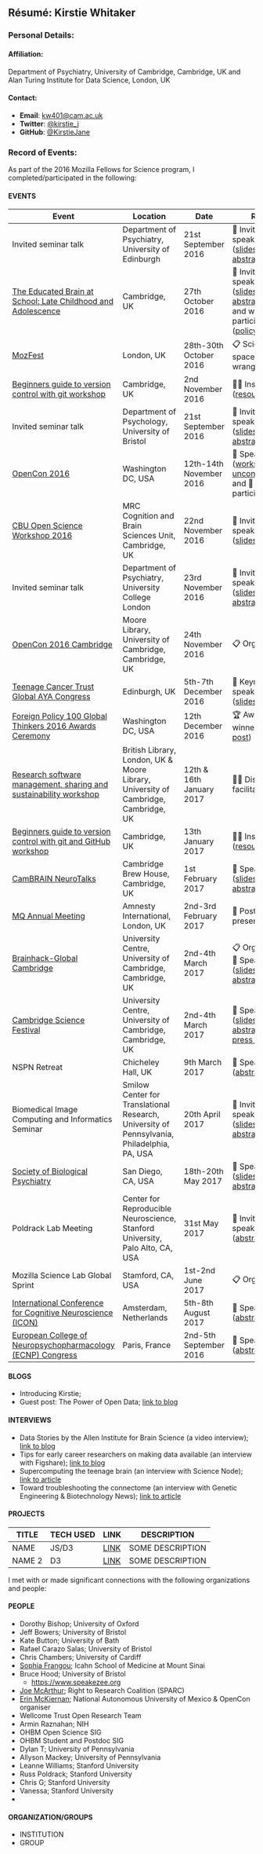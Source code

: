 ## Résumé: Kirstie Whitaker

### Personal Details:

#### Affiliation:
Department of Psychiatry, University of Cambridge, Cambridge, UK and Alan Turing Institute for Data Science, London, UK

#### Contact:
* **Email**: [kw401@cam.ac.uk](mailto:kw401@cam.ac.uk)
* **Twitter**: [@kirstie_j](https://twitter.com/kirstie_j)
* **GitHub**: [@KirstieJane](https://github.com/KirstieJane)

### Record of Events:

As part of the 2016 Mozilla Fellows for Science program, I completed/participated in the following:

#### EVENTS

Event | Location | Date | Role | Invited by
----- | -------- | ---- | ------ | ---------
Invited seminar talk | Department of Psychiatry, University of Edinburgh | 21st September 2016 | :loudspeaker: Invited speaker ([slides](https://dx.doi.org/10.6084/m9.figshare.3843405.v3), [abstract/bio](https://github.com/WhitakerLab/WhitakerLabProjectManagement/blob/2b9d52e898549dc43f85b2f93e21dc4c8e22cdde/Kirstie-Whitaker/abstracts_bios_2016.md#invited-talk-in-edinburgh)) | Sue Fletcher-Watson
[The Educated Brain at School: Late Childhood and Adolescence](http://www.languagesciences.cam.ac.uk/events/the-educated-brain-late-childhood-and-adolescence) | Cambridge, UK | 27th October 2016 | :loudspeaker: Invited speaker ([slides](https://doi.org/10.6084/m9.figshare.4087509.v1), [abstract/bio](https://github.com/WhitakerLab/WhitakerLabProjectManagement/blob/2b9d52e898549dc43f85b2f93e21dc4c8e22cdde/Kirstie-Whitaker/abstracts_bios_2016.md#educated-brain-seminar)) and workshop participant ([policy brief](http://www.publicpolicy.cam.ac.uk/news/educated-brain)) | [Dr Michelle Ellefson](http://www.languagesciences.cam.ac.uk/directory/mre33@cam.ac.uk), Jane Walsh, Dervila Glynn & Charlotte Sausman
[MozFest](https://mozillafestival.org/) | London, UK | 28th-30th October 2016 | :clipboard: Science space wrangler |
[Beginners guide to version control with git workshop](https://training.csx.cam.ac.uk/bioinformatics/event/1878054) | Cambridge, UK | 2nd November 2016 | 👩‍🏫 Instructor ([resources](https://kirstiejane.github.io/friendly-github-intro/)) |
Invited seminar talk | Department of Psychology, University of Bristol | 21st September 2016 | :loudspeaker: Invited speaker ([slides](https://dx.doi.org/10.6084/m9.figshare.3843405.v7), [abstract/bio](https://github.com/WhitakerLab/WhitakerLabProjectManagement/blob/2b9d52e898549dc43f85b2f93e21dc4c8e22cdde/Kirstie-Whitaker/abstracts_bios_2016.md#invited-talk-in-bristol)) | [Susanne Quadflieg](http://www.bris.ac.uk/expsych/people/susanne-quadflieg/index.html)
[OpenCon 2016](http://www.opencon2016.org/kirstiejane/opencon_2016_cambridge) | Washington DC, USA | 12th-14th November 2016 | :loudspeaker: Speaker ([workshop](http://sched.co/8tB1), [unconference](http://sched.co/8ss7)) and :raising_hand: participant | [Joe McArthur](https://sparcopen.org/people/joseph-mcarthur/)
[CBU Open Science Workshop 2016](http://www.mrc-cbu.cam.ac.uk/openscience2016/) | MRC Cognition and Brain Sciences Unit, Cambridge, UK | 22nd November 2016 | :loudspeaker: Invited speaker  ([slides](https://dx.doi.org/10.6084/m9.figshare.4244996.v1)) | [Rogier Kievit](http://rogierkievit.com/)
Invited seminar talk | Department of Psychiatry, University College London | 23rd November 2016 | :loudspeaker: Invited speaker ([slides](https://doi.org/10.6084/m9.figshare.3843405.v7), [abstract/bio](https://github.com/WhitakerLab/WhitakerLabProjectManagement/blob/2b9d52e898549dc43f85b2f93e21dc4c8e22cdde/Kirstie-Whitaker/abstracts_bios_2016.md#invited-talk-in-london)) | [James Kirkbride](http://www.psylife.eu/about/team/jameskirkbride/)
[OpenCon 2016 Cambridge](http://www.opencon2016.org/kirstiejane/opencon_2016_cambridge) | Moore Library, University of Cambridge, Cambridge, UK | 24th November 2016 | :clipboard: Organizer |
[Teenage Cancer Trust Global AYA Congress](https://www.teenagecancertrust.org/about-us/what-we-do/professional-leadership/international-conference) | Edinburgh, UK | 5th-7th December 2016 | :loudspeaker: Keynote speaker  ([slides](https://doi.org/10.6084/m9.figshare.4288151.v4)) |
[Foreign Policy 100 Global Thinkers 2016 Awards Ceremony](https://gt.foreignpolicy.com/2016/profile/petra-vertes-and-kirstie-whitaker) | Washington DC, USA | 12th December 2016 | :trophy: Award winner ([blog post](https://kirstiewhitaker.com/2017/01/05/foreign-policys-100-global-thinkers-2016/)) |
[Research software management, sharing and sustainability workshop](http://www.data.cam.ac.uk/research-software-management-sharing-and-sustainability-workshop) | British Library, London, UK & Moore Library, University of Cambridge, Cambridge, UK | 12th & 16th January 2017 | 👩‍🏫 Discussion facilitator |
[Beginners guide to version control with git and GitHub workshop](https://www.eventbrite.co.uk/e/beginners-guide-to-version-control-with-git-and-github-tickets-29485208051) | Cambridge, UK | 13th January 2017 | 👩‍🏫 Instructor ([resources](https://kirstiejane.github.io/friendly-github-intro/)) |
[CamBRAIN NeuroTalks](https://cambrainsociety.com/events-2/cambrain-events/) | Cambridge Brew House, Cambridge, UK | 1st February 2017 | :loudspeaker: Speaker ([slides](https://doi.org/10.6084/m9.figshare.4602232.v1), [abstract/bio](https://github.com/WhitakerLab/WhitakerLabProjectManagement/blob/2b9d52e898549dc43f85b2f93e21dc4c8e22cdde/Kirstie-Whitaker/abstracts_bios_2017.md#cambrain-neurotalks)) |
[MQ Annual Meeting](https://www.mqmentalhealth.org/news-blog/post/mental-health-science-meeting-2017) | Amnesty International, London, UK | 2nd-3rd February 2017 | :loudspeaker: Poster presenter |
[Brainhack-Global Cambridge](https://cambrainhack.github.io/) | University Centre, University of Cambridge, Cambridge, UK | 2nd-4th March 2017 | :clipboard: Organizer & :loudspeaker: Speaker ([slides](https://doi.org/10.6084/m9.figshare.4720996.v1), [abstract/bio](https://github.com/WhitakerLab/WhitakerLabProjectManagement/blob/2b9d52e898549dc43f85b2f93e21dc4c8e22cdde/Kirstie-Whitaker/abstracts_bios_2017.md#cambridge-brainhack-global)) |
[Cambridge Science Festival](https://cambrainhack.github.io/) | University Centre, University of Cambridge, Cambridge, UK | 2nd-4th March 2017 | :loudspeaker: Speaker ([slides](https://doi.org/10.6084/m9.figshare.4772347.v1), [abstract/bio](https://github.com/WhitakerLab/WhitakerLabProjectManagement/blob/2b9d52e898549dc43f85b2f93e21dc4c8e22cdde/Kirstie-Whitaker/abstracts_bios_2017.md#cambridge-science-festival), [press release](https://www.sciencefestival.cam.ac.uk/news/cambridge-science-festival-lifts-lid-teenagers)) |
NSPN Retreat | Chicheley Hall, UK | 9th March 2017 | :loudspeaker: Speaker  ([abstract/bio](https://github.com/WhitakerLab/WhitakerLabProjectManagement/blob/2b9d52e898549dc43f85b2f93e21dc4c8e22cdde/Kirstie-Whitaker/abstracts_bios_2017.md#nspn-chicheley-hall)) |
Biomedical Image Computing and Informatics Seminar | Smilow Center for Translational Research, University of Pennsylvania, Philadelphia, PA, USA | 20th April 2017 | :loudspeaker: Invited speaker ([slides](https://doi.org/10.6084/m9.figshare.3843405), [abstract/bio](https://github.com/WhitakerLab/WhitakerLabProjectManagement/blob/2b9d52e898549dc43f85b2f93e21dc4c8e22cdde/Kirstie-Whitaker/abstracts_bios_2017.md#invited-talk-at-university-of-pennsylvania)) | [Allyson Mackey](http://www.allysonmackey.com/), [Ted Satterthwaite](http://www.satterthwaitelab.com/tds/)
[Society of Biological Psychiatry](https://sobp.societyconference.com/) | San Diego, CA, USA | 18th-20th May 2017 | :loudspeaker: Speaker ([slides](https://doi.org/10.6084/m9.figshare.5024930), [abstract/bio](https://github.com/WhitakerLab/WhitakerLabProjectManagement/blob/2b9d52e898549dc43f85b2f93e21dc4c8e22cdde/Kirstie-Whitaker/abstracts_bios_2017.md#society-of-biological-psychiatry)) | [Armin Raznahan](https://www.nimh.nih.gov/labs-at-nimh/principal-investigators/armin-raznahan.shtml)
Poldrack Lab Meeting | Center for Reproducible Neuroscience, Stanford University, Palo Alto, CA, USA | 31st May 2017 | :loudspeaker: Invited speaker ([abstract/bio](https://github.com/WhitakerLab/WhitakerLabProjectManagement/blob/2b9d52e898549dc43f85b2f93e21dc4c8e22cdde/Kirstie-Whitaker/abstracts_bios_2017.md#talk-at-poldrack-lab-meeting)) | [Russ Poldrack](https://poldracklab.stanford.edu/), [Chris Gorgolewski](https://plus.google.com/+ChrisFiloGorgolewski)
Mozilla Science Lab Global Sprint | Stamford, CA, USA | 1st-2nd June 2017 | :clipboard: Organizer |
[International Conference for Cognitive Neuroscience (ICON)](http://www.icon2017.org/) | Amsterdam, Netherlands | 5th-8th August 2017 | :loudspeaker: Speaker ([abstract/bio](https://github.com/WhitakerLab/WhitakerLabProjectManagement/blob/2b9d52e898549dc43f85b2f93e21dc4c8e22cdde/Kirstie-Whitaker/abstracts_bios_2017.md#international-conference-for-cognitive-neuroscience)) | [Dorothy Bishop](https://www.psy.ox.ac.uk/team/dorothy-bishop)
[European College of Neuropsychopharmacology (ECNP) Congress ](http://2017.ecnp.eu/) | Paris, France | 2nd-5th September 2016 | :loudspeaker: Speaker ([abstract/bio](https://github.com/WhitakerLab/WhitakerLabProjectManagement/blob/2b9d52e898549dc43f85b2f93e21dc4c8e22cdde/Kirstie-Whitaker/abstracts_bios_2017.md#european-college-of-neuropsychopharmacology-encp-congress)) | [Sophia Frangou](http://www.frangougroup.org/people/sophia-frangou/)

#### BLOGS
* Introducing Kirstie; []()
* Guest post: The Power of Open Data; [link to blog](http://www.ses.ac.uk/2016/08/31/guest-post-power-open-data/)

#### INTERVIEWS
* Data Stories by the Allen Institute for Brain Science (a video interview); [link to blog](https://www.alleninstitute.org/what-we-do/brain-science/news-press/articles/introducing-data-stories)
* Tips for early career researchers on making data available (an interview with Figshare); [link to blog](https://figshare.com/articles/Tips_for_early_career_researchers_on_making_data_available_Neuroscience/4263302)
* Supercomputing the teenage brain (an interview with Science Node); [link to article]( https://sciencenode.org/feature/supercomputing-the-teen-age-brain.php)
* Toward troubleshooting the connectome (an interview with Genetic Engineering & Biotechnology News); [link to article](http://www.genengnews.com/gen-articles/toward-troubleshooting-the-connectome/5873?q=Neurons)

#### PROJECTS
TITLE | TECH USED | LINK | DESCRIPTION
----- | --------- | ---- | ------------
NAME | JS/D3  | [LINK](https://github.com/mozilla/opennews-onboarding) | SOME DESCRIPTION
NAME 2 | D3 | [LINK](https://github.com/auremoser/pirateplotr) | SOME DESCRIPTION

I met with or made significant connections with the following organizations and people:

#### PEOPLE

* Dorothy Bishop; University of Oxford
* Jeff Bowers; University of Bristol
* Kate Button; University of Bath
* Rafael Carazo Salas; University of Bristol
* Chris Chambers; University of Cardiff
* [Sophia Frangou](http://www.frangougroup.org/); Icahn School of Medicine at Mount Sinai
* Bruce Hood; University of Bristol
  * https://www.speakezee.org
* [Joe McArthur](http://sparcopen.org/people/joseph-mcarthur/); Right to Research Coalition (SPARC)
* [Erin McKiernan](https://emckiernan.wordpress.com/); National Autonomous University of Mexico & OpenCon organiser
* Wellcome Trust Open Research Team
* Armin Raznahan; NIH
* OHBM Open Science SIG
* OHBM Student and Postdoc SIG
* Dylan T; University of Pennsylvania
* Allyson Mackey; University of Pennsylvania
* Leanne Williams; Stanford University
* Russ Poldrack; Stanford University
* Chris G; Stanford University
* Vanessa; Stanford University
*


#### ORGANIZATION/GROUPS

* INSTITUTION
* GROUP
